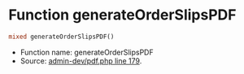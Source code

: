 Function generateOrderSlipsPDF
===========================





```php
mixed generateOrderSlipsPDF()
```

* Function name: generateOrderSlipsPDF
* Source: [admin-dev/pdf.php line 179](https://github.com/PrestaShop/PrestaShop/blob/1.5.0.3/admin-dev/pdf.php#L179).

